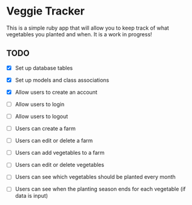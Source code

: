 # Veggie Tracker

This is a simple ruby app that will allow you to keep track of what vegetables you planted and when. It is a work in progress!

## TODO

- [x] Set up database tables
- [x] Set up models and class associations
- [x] Allow users to create an account
- [ ] Allow users to login
- [ ] Allow users to logout

- [ ] Users can create a farm
- [ ] Users can edit or delete a farm
- [ ] Users can add vegetables to a farm
- [ ] Users can edit or delete vegetables

- [ ] Users can see which vegetables should be planted every month
- [ ] Users can see when the planting season ends for each vegetable (if data is input)

